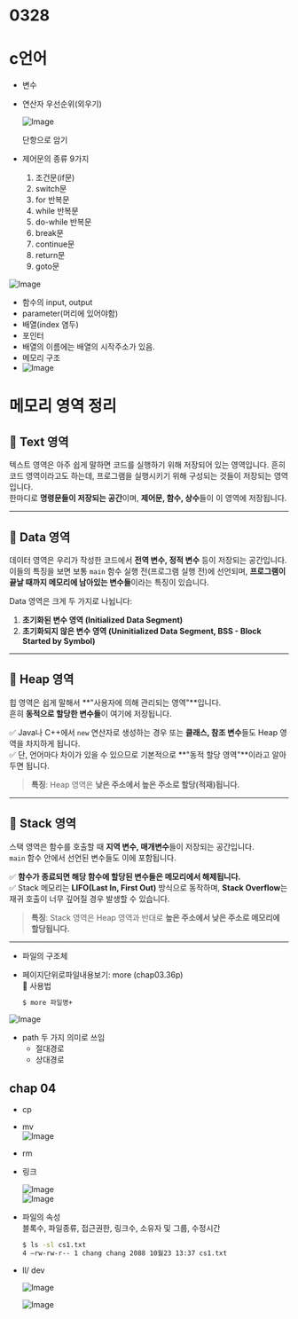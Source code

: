 # 0328

# c언어
- 변수
- 연산자 우선순위(외우기)
 
  ![Image](https://github.com/user-attachments/assets/5ceca42c-7d47-4b35-8bbc-c226a4236c37)
  
  단항으로 암기
- 제어문의 종류 9가지  
  1. 조건문(if문)
  2. switch문
  3. for 반복문
  4. while 반복문
  5. do-while 반복문
  6. break문
  7. continue문
  8. return문
  9. goto문

![Image](https://github.com/user-attachments/assets/dc5b66d9-86d4-4e7a-abea-97c0a2771f02)

- 함수의 input, output
- parameter(머리에 있어야함)
- 배열(index 염두)
- 포인터
- 배열의 이름에는 배열의 시작주소가 있음.
- 메모리 구조
- 
  ![Image](https://github.com/user-attachments/assets/6da82329-dfe1-42d4-9556-9503c2e93cae)

# 메모리 영역 정리

## 📌 Text 영역
텍스트 영역은 아주 쉽게 말하면 코드를 실행하기 위해 저장되어 있는 영역입니다. 흔히 코드 영역이라고도 하는데, 프로그램을 실행시키기 위해 구성되는 것들이 저장되는 영역입니다.  
한마디로 **명령문들이 저장되는 공간**이며, **제어문, 함수, 상수**들이 이 영역에 저장됩니다.

---

## 📌 Data 영역
데이터 영역은 우리가 작성한 코드에서 **전역 변수, 정적 변수** 등이 저장되는 공간입니다.  
이들의 특징을 보면 보통 `main` 함수 실행 전(프로그램 실행 전)에 선언되며, **프로그램이 끝날 때까지 메모리에 남아있는 변수들**이라는 특징이 있습니다.

Data 영역은 크게 두 가지로 나뉩니다:
1. **초기화된 변수 영역 (Initialized Data Segment)**
2. **초기화되지 않은 변수 영역 (Uninitialized Data Segment, BSS - Block Started by Symbol)**

---

## 📌 Heap 영역
힙 영역은 쉽게 말해서 **"사용자에 의해 관리되는 영역"**입니다.  
흔히 **동적으로 할당한 변수들**이 여기에 저장됩니다.

✅ Java나 C++에서 `new` 연산자로 생성하는 경우 또는 **클래스, 참조 변수**들도 Heap 영역을 차지하게 됩니다.  
✅ 단, 언어마다 차이가 있을 수 있으므로 기본적으로 **"동적 할당 영역"**이라고 알아두면 됩니다.

> **특징**: Heap 영역은 **낮은 주소에서 높은 주소로 할당(적재)됩니다.**

---

## 📌 Stack 영역
스택 영역은 함수를 호출할 때 **지역 변수, 매개변수**들이 저장되는 공간입니다.  
`main` 함수 안에서 선언된 변수들도 이에 포함됩니다.  

✅ **함수가 종료되면 해당 함수에 할당된 변수들은 메모리에서 해제됩니다.**  
✅ Stack 메모리는 **LIFO(Last In, First Out)** 방식으로 동작하며, **Stack Overflow**는 재귀 호출이 너무 깊어질 경우 발생할 수 있습니다.

> **특징**: Stack 영역은 Heap 영역과 반대로 **높은 주소에서 낮은 주소로 메모리에 할당됩니다.**

---

- 파일의 구조체

- 페이지단위로파일내용보기: more (chap03.36p)  
  📌 사용법  
  ```bash
  $ more 파일명+
  ```
![Image](https://github.com/user-attachments/assets/5b84f1b8-620c-435d-867b-bafd40cb9b5c)

- path 두 가지 의미로 쓰임  
  - 절대경로  
  - 상대경로  

## chap 04

- cp
- mv  
  ![Image](https://github.com/user-attachments/assets/957fff7e-8c8b-4ced-8721-44df29560a20)

- rm
- 링크
 
  ![Image](https://github.com/user-attachments/assets/0027d1be-fa95-404f-a3de-e1ea95da8f4d)  
  ![Image](https://github.com/user-attachments/assets/19ee0cea-1600-4f0b-a997-4f2d3bfd7a87)

- 파일의 속성  
  블록수, 파일종류, 접근권한, 링크수, 소유자 및 그룹, 수정시간  
  ```bash
  $ ls -sl cs1.txt
  4 –rw-rw-r-- 1 chang chang 2088 10월23 13:37 cs1.txt
  ```

- ll/ dev

  ![Image](https://github.com/user-attachments/assets/51f3e349-8fd1-4b8a-8862-cf59453c6d3d)

  ![Image](https://github.com/user-attachments/assets/346c1374-f7c1-43a9-84cf-4bac9c21386f)
  

